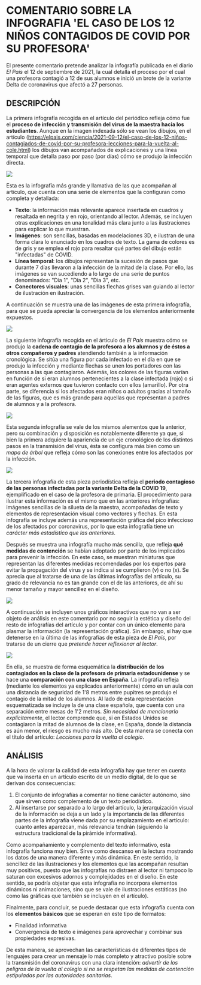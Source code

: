 # COMENTARIO SOBRE LA INFOGRAFIA 'EL CASO DE LOS 12 NIÑOS CONTAGIDOS DE COVID POR SU PROFESORA'

El presente comentario pretende analizar la infografía publicada en el diario *El País* el 12 de septiembre de 2021, la cual detalla el proceso por el cual una profesora contagió a 12 de sus alumnos e inició un brote de la variante Delta de coronavirus que afectó a 27 personas.

## DESCRIPCIÓN
La primera infografía recogida en el artículo del periódico refleja cómo fue el **proceso de infección y transmisión del virus de la maestra hacia los estudiantes**. Aunque en la imagen indexada sólo se vean los dibujos, en el artículo (https://elpais.com/ciencia/2021-09-12/el-caso-de-los-12-niños-contagiados-de-covid-por-su-profesora-lecciones-para-la-vuelta-al-cole.html) los dibujos van acompañados de explicaciones y una línea temporal que detalla paso por paso (por días) cómo se produjo la infección directa. 

<img src="img/contagio-escritorio.jpeg">

Esta es la infografía más grande y llamativa de las que acompañan al artículo, que cuenta con una serie de elementos que la configuran como completa y detallada:
- **Texto**: la información más relevante aparece insertada en cuadros y resaltada en negrita y en rojo, orientando al lector. Además, se incluyen otras explicaciones en una tonalidad más clara junto a las ilustraciones para explicar lo que muestran.
- **Imágenes**: son sencillas, basadas en modelaciones 3D, e ilustran de una forma clara lo enunciado en los cuadros de texto. La gama de colores es de gris y se emplea el rojo para resaltar qué partes del dibujo están "infectadas" de COVID.
- **Línea temporal**: los dibujos representan la sucesión de pasos que durante 7 días llevaron a la infección de la mitad de la clase. Por ello, las imágenes se van sucediendo a lo largo de una serie de puntos denominados: "Día 1", "Día 2", "Dia 3", etc.
- **Conectores visuales**: unas sencillas flechas grises van guiando al lector de ilustración en ilustración.

A continuación se muestra una de las imágenes de esta primera infografía, para que se pueda apreciar la convergencia de los elementos anteriormente expuestos. 

<img src="img/contagio-2.png">

La siguiente infografía recogida en el árticulo de *El País* muestra cómo se produjo la **cadena de contagio de la profesora a los alumnos y de éstos a otros compañeros y padres** atendiendo también a la información cronológica. Se sitúa una figura por cada infectado en el día en que se produjo la infección y mediante flechas se unen los portadores con las personas a las que contagiaron. Además, los colores de las figuras varían en función de si eran alumnos pertenecientes a la clase infectada (rojo) o si eran agentes externos que tuvieron contacto con ellos (amarillo). Por otra parte, se diferencia si los afectados eran niños o adultos gracias al tamaño de las figuras, que es más grande para aquellas que representan a padres de alumnos y a la profesora. 

<img src="img/contagio-transmision-1.png">

Esta segunda infografía se vale de los mismos alementos que la anterior, pero su combinación y disposición es notablemente diferente ya que, si bien la primera adquiere la apariencia de un eje cronológico de los distintos pasos en la transmisión del virus, ésta se configura más bien como un *mapa de árbol* que refleja cómo son las conexiones entre los afectados por la infección.

<img src="img/contagio-infeccion.png">

La tercera infografía de esta pieza periodística refleja el **periodo contagioso de las personas infectadas por la variante Delta de la COVID 19**, ejemplificado en el caso de la profesora de primaria. El procedimiento para ilustrar esta información es el mismo que en las anteriores infografías: imágenes sencillas de la silueta de la maestra, acompañadas de texto y elementos de representación visual como vectores y flechas. En esta infografía se incluye además una representación gráfica del pico infeccioso de los afectados por coronavirus, por lo que esta infografía tiene un *carácter más estadístico que las anteriores*.

Después se muestra una infografía mucho más sencilla, que refleja **qué medidas de contención** se habían adoptado por parte de los implicados para prevenir la infección. En este caso, se muestran miniaturas que representan las diferentes medidas recomendadas por los expertos para evitar la propagación del virus y se indica si se cumplieron (v) o no (x). Se aprecia que al tratarse de una de las últimas infografías del artículo, su grado de relevancia no es tan grande con el de las anteriores, de ahí su menor tamaño y mayor sencillez en el diseño.

<img src="img/contagio-medidas.png">

A continuación se incluyen unos gráficos interactivos que no van a ser objeto de análisis en este comentario por no seguir la estética y diseño del resto de infografías del artículo y por contar con un único elemento para plasmar la información (la representación gráfica). Sin embargo, sí hay que detenerse en la última de las infografías de esta pieza de *El País*, por tratarse de un cierre que *pretende hacer reflexionar al lector*.

<img src="img/contagio-distancia.png">

En ella, se muestra de forma esquemática la **distribución de los contagiados en la clase de la profesora de primaria estadounidense** y se hace una **comparación con una clase en España**. La infografía refleja (mediante los elementos ya explicados anteriormente) cómo en un aula con una distancia de seguridad de 1'8 metros entre pupitres se produjo el contagio de la mitad de los alumnos. Al lado de esta representación esquematizada se incluye la de una clase española, que cuenta con una separación entre mesas de 1'2 metros. *Sin necesidad de mencionarlo explícitamente*, el lector comprende que, si en Estados Unidos se contagiaron la mitad de alumnos de la clase, en España, donde la distancia es aún menor, el riesgo es mucho más alto. De esta manera se conecta con el título del artículo: *Lecciones para la vuelta al colegio*.

## ANÁLISIS
A la hora de valorar la calidad de esta infografía hay que tener en cuenta que va inserta en un artículo escrito de un medio digital, de lo que se derivan dos consecuencias:
1. El conjunto de infografías a comentar no tiene carácter autónomo, sino que sirven como complemento de un texto periodístico.
2. Al insertarse por separado a lo largo del artículo, la jerarquización visual de la información se deja a un lado y la importancia de las diferentes partes de la infografía viene dada por su emplazamiento en el artículo: cuanto antes aparezcan, más relevancia tendrán (siguiendo la estructura tradicional de la pirámide informativa).

Como acompañamiento y complemento del texto informativo, esta infografía funciona muy bien. Sirve como descanso en la lectura mostrando los datos de una manera diferente y más dinámica. En este sentido, la sencillez de las ilustraciones y los elementos que las acompañan resultan muy positivos, puesto que las infografías no distraen al lector ni tampoco lo saturan con excesivos adornos y complejidades en el diseño. En este sentido, se podría objetar que esta infografía no incorpora elementos dinámicos ni animaciones, sino que se vale de ilustraciones estáticas (no como las gráficas que también se incluyen en el artículo).

Finalmente, para concluir, se puede destacar que esta infografía cuenta con los **elementos básicos** que se esperan en este tipo de formatos:
- Finalidad informativa
- Convergencia de texto e imágenes para aprovechar y combinar sus propiedades expresivas. 

De esta manera, se aprovechan las características de diferentes tipos de lenguajes para crear un mensaje lo más completo y atractivo posible sobre la transmisión del coronavirus con una clara intención: *advertir de los peligros de la vuelta al colegio si no se respetan las medidas de contención estipuladas por las autoridades sanitarias*.
